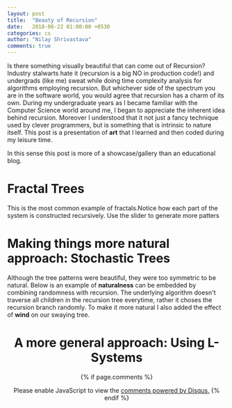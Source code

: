 ```yaml
---
layout: post
title:  "Beauty of Recursion"
date:   2018-06-22 01:00:00 +0530
categories: cs
author: "Nilay Shrivastava"
comments: true
---
```

Is there something visually beautiful that can come out of Recursion? Industry stalwarts hate it (recursion is a big NO in production code!) and undergrads (like me) sweat while doing time complexity analysis for algorithms employing recursion. But whichever side of the spectrum you are in the software world, you would agree that recursion has a charm of its own. During my undergraduate years as I became familiar with the Computer Science world around me, I began to appreciate the inherent idea behind recursion. Moreover I understood that it not just a fancy technique used by clever programmers, but is something that is intrinsic to nature itself. This post is a presentation of __art__ that I learned and then coded during my leisure time. 

In this sense this post is more of a showcase/gallery than an educational blog.


<script src="../../../../js/p5.min.js"></script>
<script src="../../../../js/p5.dom.min.js"></script>
# Fractal Trees
This is the most common example of fractals.Notice how each part of the system is constructed recursively. Use the slider to generate more patters

<center><div id="tree" style="position: relative;"></div></center>

# Making things more natural approach: Stochastic Trees
Although the tree patterns were beautiful, they were too symmetric to be natural. Below is an example of __naturalness__ can be embedded by combining randomness with recursion. The underlying algorithm doesn't traverse all children in the recursion tree everytime, rather it choses the recursion branch randomly.
To make it more natural I also added the effect of __wind__ on our swaying tree.


<center><div id="swayingtree"></div><center>

# A more general approach: Using L-Systems

<center><div id="L1"></div></center>

<script type="text/javascript">
let width = 400;
let height = 400; 

function tree(p) {
    const PI = p.PI;
    const TWO_PI = PI * 2;

    let angle = PI / 4;
    let slider;
    
    var canvas;

    p.setup = () => {
        canvas = p.createCanvas(width, height);
        canvas.parent("tree");

        slider = p.createSlider(0, TWO_PI, TWO_PI);
        //const sliderX = (p.width  - slider.width  >> 1) + canvas.x,
        //  sliderY = (p.height - slider.height >> 1) + canvas.y;
        //slider.position(sliderX, sliderY);
        //slider.position(canvas.x,canvas.y);
        
        slider.position((p.width/2) + 350,p.height+550);

    };

    p.draw = () => {
        p.background(51);
        p.stroke(255);
        angle = slider.value();
        //console.log(angle);
        p.translate(200, p.height);
        p.branch(100);
    };

    p.branch = (len) => {

        p.line(0, 0, 0, -len);
        p.translate(0, -len);

        if (len > 4) {
            p.push();
            p.rotate(angle);
            p.branch(len * 0.67);
            p.pop();
            p.push();
            p.rotate(-angle);
            p.branch(len * 0.67);
            p.pop();
        }
    };

}

const simpleTree = new p5(tree);

function swaying(p) {
    const PI = p.PI;
    
    let yoff = 0.005;
    let seed = 6; //3

    var canvas;
    p.setup = ()=>{
        canvas = p.createCanvas(width, height);
        canvas.parent("swayingtree");
    };

    p.draw = ()=> {
        p.background(51);
        p.fill(255);

        p.stroke(255);
        p.translate(p.width / 2, p.height);
        yoff += 0.005;
        p.randomSeed(seed);
        // Start the recursive branching!
        p.branch(60, 0);
    };


    p.mousePressed = ()=> {
        yoff = p.random(1000);
    };


    p.branch = (h, xoff)=> {
        let sw = p.map(h, 2, 100, 1, 5);
        //let sc = map(h, 2, 100, 200, 255);
        p.strokeWeight(sw);
        p.line(0, 0, 0, -h);
        p.translate(0, -h);
        h *= 0.71;
        xoff += 0.1;

        if (h > 10) {
            let n = p.floor(p.random(0, 5));
            for (let i = 0; i < n; i++) {
                let theta = p.map(p.noise(xoff + i, yoff), 0, 1, -PI / 3, PI / 3);
                if (n % 2 == 0)
                    theta *= -1;
                p.push();
                p.rotate(theta);
                p.branch(h, xoff);
                p.pop();
            }
        }
    };
}
const swayingTree = new p5(swaying);
</script>

{% if page.comments %}
<div id="disqus_thread"></div>
<script>

/**
*  RECOMMENDED CONFIGURATION VARIABLES: EDIT AND UNCOMMENT THE SECTION BELOW TO INSERT DYNAMIC VALUES FROM YOUR PLATFORM OR CMS.
*  LEARN WHY DEFINING THESE VARIABLES IS IMPORTANT: https://disqus.com/admin/universalcode/#configuration-variables*/
/*
var disqus_config = function () {
this.page.url = PAGE_URL;  // Replace PAGE_URL with your page's canonical URL variable
this.page.identifier = PAGE_IDENTIFIER; // Replace PAGE_IDENTIFIER with your page's unique identifier variable
};
*/
(function() { // DON'T EDIT BELOW THIS LINE
var d = document, s = d.createElement('script');
s.src = 'https://euler16.disqus.com/embed.js';
s.setAttribute('data-timestamp', +new Date());
(d.head || d.body).appendChild(s);
})();
</script>
<noscript>Please enable JavaScript to view the <a href="https://disqus.com/?ref_noscript">comments powered by Disqus.</a></noscript>
{% endif %}